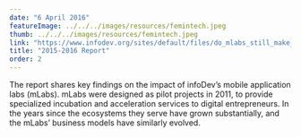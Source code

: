 ```yaml
---
date: "6 April 2016"
featureImage: ../../../images/resources/femintech.jpeg
thumb: ../../../images/resources/femintech.jpeg
link: "https://www.infodev.org/sites/default/files/do_mlabs_still_make_a_difference_-_a_second_assessment_-_full_report_-_digital_entrepreneurship_program_-_infodev_2017_1.pdf"
title: "2015-2016 Report"
order: 2
---
```

The report shares key findings on the impact of infoDev’s mobile application labs (mLabs). mLabs were designed as pilot projects in 2011, to provide specialized incubation and acceleration services to digital entrepreneurs. In the years since the ecosystems they serve have grown substantially, and the mLabs’ business models have similarly evolved.